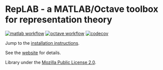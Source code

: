 # RepLAB - a MATLAB/Octave toolbox for representation theory

[![matlab workflow](https://github.com/replab/replab/actions/workflows/matlab-tests.yml/badge.svg)](https://github.com/replab/replab/actions/workflows/matlab-tests.yml?query=branch%3Amaster) [![octave workflow](https://github.com/replab/replab/actions/workflows/octave-tests.yml/badge.svg)](https://github.com/replab/replab/actions/workflows/octave-tests.yml?query=branch%3Amaster) [![codecov](https://codecov.io/gh/replab/replab/branch/master/graph/badge.svg)](https://codecov.io/gh/replab/replab)

Jump to the [installation instructions](https://replab.github.io/web/tutorials/installation.html).

See the [website](https://replab.github.io) for details.

Library under the [Mozilla Public License 2.0](https://github.com/replab/replab/blob/master/LICENSE).


